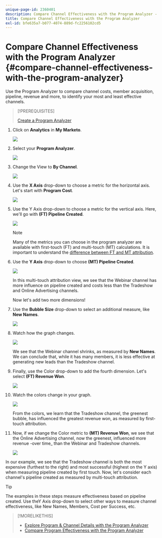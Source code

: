 ```yaml
---
unique-page-id: 2360401
description: Compare Channel Effectiveness with the Program Analyzer - Marketo Docs - Product Documentation
title: Compare Channel Effectiveness with the Program Analyzer
exl-id: bfe635a7-b077-4074-889d-fc2256102cd5
---
```

# Compare Channel Effectiveness with the Program Analyzer {#compare-channel-effectiveness-with-the-program-analyzer}

Use the Program Analyzer to compare channel costs, member acquisition, pipeline, revenue and more, to identify your most and least effective channels.

>[!PREREQUISITES]
>
>[Create a Program Analyzer](/help/marketo/product-docs/reporting/revenue-cycle-analytics/program-analytics/create-a-program-analyzer.md)

1. Click on **Analytics** in **My Marketo**.

   ![](assets/image2014-9-17-18-3a36-3a13.png)

1. Select your **Program Analyzer**.

   ![](assets/image2014-9-17-18-3a36-3a40.png)

1. Change the View to **By Channel**.

   ![](assets/image2014-9-17-18-3a36-3a59.png)

1. Use the **X Axis** drop-down to choose a metric for the horizontal axis. Let's start with **Program Cost**.

   ![](assets/image2014-9-17-18-3a37-3a7.png)

1. Use the Y Axis drop-down to choose a metric for the vertical axis. Here, we'll go with **(FT) Pipeline Created**.

   ![](assets/image2014-9-17-18-3a37-3a50.png)

   >[!NOTE]
   >
   >Many of the metrics you can choose in the program analyzer are available with first-touch (FT) and multi-touch (MT) calculations. It is important to understand the [difference between FT and MT attribution](/help/marketo/product-docs/reporting/revenue-cycle-analytics/revenue-tools/attribution/understanding-attribution.md).

1. Use the **Y Axis** drop-down to choose **(MT) Pipeline Created**.

   ![](assets/image2014-9-17-18-3a39-3a5.png)

   In this multi-touch attribution view, we see that the Webinar channel has more influence on pipeline created and costs less than the Tradeshow and Online Advertising channels.

   Now let's add two more dimensions!

1. Use the **Bubble Size** drop-down to select an additional measure, like **New Names**.

   ![](assets/image2014-9-17-18-3a39-3a36.png)

1. Watch how the graph changes.

   ![](assets/image2014-9-17-18-3a39-3a55.png)

   We see that the Webinar channel shrinks, as measured by **New Names**. We can conclude that, while it has many members, it is less effective at generating new leads than the Tradeshow channel.

1. Finally, use the Color drop-down to add the fourth dimension. Let's select **(FT) Revenue Won**.

   ![](assets/image2014-9-17-18-3a41-3a7.png)

1. Watch the colors change in your graph.

   ![](assets/image2014-9-17-18-3a41-3a19.png)

   From the colors, we learn that the Tradeshow channel, the greenest bubble, has influenced the greatest revenue won, as measured by first-touch attribution.

1. Now, if we change the Color metric to **(MT) Revenue Won**, we see that the Online Advertising channel, now the greenest, influenced more revenue -over time_ than the Webinar and Tradeshow channels.

   ![](assets/image2014-9-17-18-3a41-3a40.png)

In our example, we see that the Tradeshow channel is both the most expensive (furthest to the right) and most successful (highest on the Y axis) when measuring pipeline created by first touch. Now, let's consider each channel's pipeline created as measured by multi-touch attribution.

>[!TIP]
>
>The examples in these steps measure effectiveness based on pipeline created. Use theY Axis drop-down to select other ways to measure channel effectiveness, like New Names, Members, Cost per Success, etc.

>[!MORELIKETHIS]
>
>* [Explore Program & Channel Details with the Program Analyzer](/help/marketo/product-docs/reporting/revenue-cycle-analytics/program-analytics/explore-program-and-channel-details-with-the-program-analyzer.md)
>* [Compare Program Effectiveness with the Program Analyzer](/help/marketo/product-docs/reporting/revenue-cycle-analytics/program-analytics/compare-program-effectiveness-with-the-program-analyzer.md)
